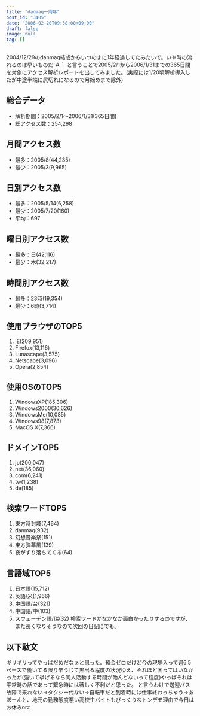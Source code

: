 ```yaml
---
title: "danmaq一周年"
post_id: "3405"
date: "2006-02-20T09:58:00+09:00"
draft: false
image: null
tag: []
---
```



2004/12/29のdanmaq結成からいつのまに1年経過してたみたいで。いや時の流れるのは早いものだ'Ａ｀ と言うことで2005/2/1から2006/1/31までの365日間を対象にアクセス解析レポートを出してみました。(実際には1/20頃解析導入したが中途半端に尻切れになるので月始めまで除外)
## 総合データ


  * 解析期間：2005/2/1～2006/1/31(365日間)
  * 総アクセス数：254,298
## 月間アクセス数

  * 最多：2005/8(44,235)
  * 最少：2005/3(9,965)
## 日別アクセス数

  * 最多：2005/5/14(6,258)
  * 最少：2005/7/20(160)
  * 平均：697
## 曜日別アクセス数

  * 最多：日(42,116)
  * 最少：木(32,217)
## 時間別アクセス数

  * 最多：23時(19,354)
  * 最少：6時(3,714)
## 使用ブラウザのTOP5

  1. IE(209,951)
  2. Firefox(13,116)
  3. Lunascape(3,575)
  4. Netscape(3,096)
  5. Opera(2,854)
## 使用OSのTOP5

  1. WindowsXP(185,306)
  2. Windows2000(30,626)
  3. WindowsMe(10,085)
  4. Windows98(7,873)
  5. MacOS X(7,366)
## ドメインTOP5

  1. jp(200,047)
  2. net(36,060)
  3. com(6,241)
  4. tw(1,238)
  5. de(185)
## 検索ワードTOP5

  1. 東方時封城(7,464)
  2. danmaq(932)
  3. 幻想音楽祭(151)
  4. 東方弾幕風(139)
  5. 夜がずり落ちてくる(64)
## 言語域TOP5

  1. 日本語(15,712)
  2. 英語/米(1,966)
  3. 中国語/台(321)
  4. 中国語/中(103)
  5. スウェーデン語/瑞(32)
検索ワードがなかなか面白かったりするのですが、また長くなりそうなので次回の日記にでも。
## 以下駄文
ギリギリってやっぱだめだなぁと思った。預金ゼロだけど今の現場入って週6.5ペースで働いてる限り辛うじて黒出る程度の状況ゆえ、それほど困ってはいなかったが(強いて挙げるなら同人活動する時間が殆んどないって程度)やっぱそれは平常時の話であって緊急時には著しく不利だと思った。 と言うわけで送迎バス故障で来れない→タクシー代ない→自転車だと到着時には仕事終わっちゃう→あぼーんと、地元の勤務態度悪い高校生バイトもびっくりなトンデモ理由で今日はお休みorz
